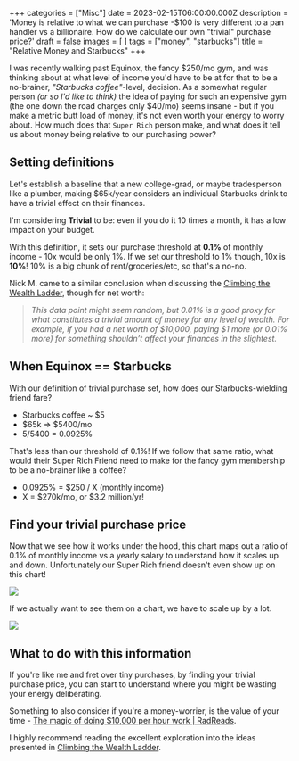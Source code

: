+++
categories = ["Misc"]
date = 2023-02-15T06:00:00.000Z
description = 'Money is relative to what we can purchase -$100 is very different to a pan handler vs a billionaire. How do we calculate our own "trivial" purchase price?'
draft = false
images = [ ]
tags = ["money", "starbucks"]
title = "Relative Money and Starbucks"
+++

I was recently walking past Equinox, the fancy $250/mo gym, and was thinking about at what level of income you'd have to be at for that to be a no-brainer, *"Starbucks coffee"*-level, decision. As a somewhat regular person *(or so I'd like to think)* the idea of paying for such an expensive gym (the one down the road charges only $40/mo) seems insane - but if you make a metric butt load of money, it's not even worth your energy to worry about. How much does that `Super Rich` person make, and what does it tell us about money being relative to our purchasing power?

## Setting definitions

Let's establish a baseline that a new college-grad, or maybe tradesperson like a plumber, making $65k/year considers an individual Starbucks drink to have a trivial effect on their finances.

I'm considering **Trivial** to be: even if you do it 10 times a month, it has a low impact on your budget.

With this definition, it sets our purchase threshold at **0.1%** of monthly income - 10x would be only 1%. If we set our threshold to 1% though, 10x is **10%**! 10% is a big chunk of rent/groceries/etc, so that's a no-no.

Nick M. came to a similar conclusion when discussing the [Climbing the Wealth Ladder](https://ofdollarsanddata.com/climbing-the-wealth-ladder/), though for net worth:

> _This data point might seem random, but 0.01% is a good proxy for what constitutes a trivial amount of money for any level of wealth. For example, if you had a net worth of $10,000, paying $1 more (or 0.01% more) for something shouldn’t affect your finances in the slightest._

## When Equinox == Starbucks

With our definition of trivial purchase set, how does our Starbucks-wielding friend fare?

* Starbucks coffee ~ $5
* $65k => $5400/mo
* 5/5400 = 0.0925%

That's less than our threshold of 0.1%! If we follow that same ratio, what would their Super Rich Friend need to make for the fancy gym membership to be a no-brainer like a coffee?

* 0.0925% = $250 / X (monthly income)
* X = $270k/mo, or $3.2 million/yr!

## Find your trivial purchase price

Now that we see how it works under the hood, this chart maps out a ratio of 0.1% of monthly income vs a yearly salary to understand how it scales up and down. Unfortunately our Super Rich friend doesn't even show up on this chart!

![](/uploads/how-does-trivial-purchase-size-change-with-salary.png)

If we actually want to see them on a chart, we have to scale up by a lot.

![](/uploads/labeled-yearly-vs-trivial.jpg)

## What to do with this information

If you're like me and fret over tiny purchases, by finding your trivial purchase price, you can start to understand where you might be wasting your energy deliberating.

Something to also consider if you're a money-worrier, is the value of your time - [The magic of doing $10,000 per hour work | RadReads](https://radreads.co/10k-work/).

I highly recommend reading the excellent exploration into the ideas presented in [Climbing the Wealth Ladder](https://ofdollarsanddata.com/climbing-the-wealth-ladder/).



